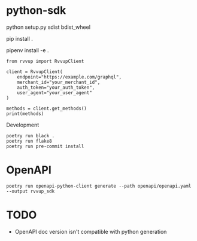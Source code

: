 # python-sdk

python setup.py sdist bdist_wheel

pip install .

pipenv install -e .

~~~
from rvvup import RvvupClient

client = RvvupClient(
    endpoint="https://example.com/graphql",
    merchant_id="your_merchant_id",
    auth_token="your_auth_token",
    user_agent="your_user_agent"
)

methods = client.get_methods()
print(methods)
~~~

Development

~~~
poetry run black .
poetry run flake8
poetry run pre-commit install
~~~


# OpenAPI
~~~
poetry run openapi-python-client generate --path openapi/openapi.yaml --output rvvup_sdk
~~~

# TODO
* OpenAPI doc version isn't compatible with python generation